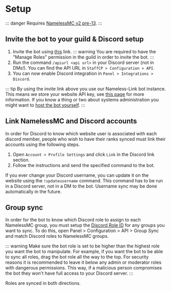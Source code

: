 # Setup

::: danger
Requires [NamelessMC v2 pre-13](https://github.com/NamelessMC/Nameless).
:::

## Invite the bot to your guild & Discord setup

1. Invite the bot using [this](https://namelessmc.com/discord-bot-invite) link. 
::: warning
You are required to have the "Manage Roles" permission in the guild in order to invite the bot.
:::
2. Run the command `/apiurl <api url>` in your Discord server (not in DMs!). You can find the API URL in `StaffCP > Configuration > API`.
3. You can now enable Discord integration in `Panel > Integrations > Discord`.

::: tip
By using the invite link above you use our Nameless-Link bot instance. This means we store your website API key, see [this page](https://github.com/NamelessMC/Nameless-Link/wiki/Official-instance-data-storage) for more information. If you know a thing or two about systems administration you might want to [host the bot yourself](/link/2.0/install.html).
:::

## Link NamelessMC and Discord accounts

In order for Discord to know which website user is associated with each discord member, people who wish to have their ranks synced must link their accounts using the following steps.

1. Open `Account > Profile Settings` and click `Link` in the Discord link section.
2. Follow the instructions and send the specified command to the bot.

If you ever change your Discord username, you can update it on the website using the `!updateusername` command. This command has to be run in a Discord server, not in a DM to the bot. Username sync may be done automatically in the future.

## Group sync
In order for the bot to know which Discord role to assign to each NamelessMC group, you must setup the [Discord Role ID](https://discordhelp.net/role-id) for any groups you want to sync. To do this, open Panel > Configuration > API > Group Sync and match Discord roles to NamelessMC groups.

::: warning
Make sure the bot role is set to be higher than the highest role you want the bot to manipulate. For example, if you want the bot to be able to sync all roles, drag the bot role all the way to the top. For security reasons it is recommended to leave it below any admin or moderator roles with dangerous permissions. This way, if a malicious person compromises the bot they won't have full access to your Discord server.
:::

Roles are synced in both directions.